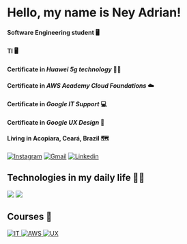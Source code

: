 # Hello, my name is Ney Adrian!
#### Software Engineering student 🖥️
#### TI 🖥️
#### Certificate in *Huawei 5g technology* 🧑‍💻
#### Certificate in *AWS Academy Cloud Foundations* ☁️
#### Certificate in *Google IT Support* 💻
#### Certificate in *Google UX Design* 🎨
#### Living in Acopiara, Ceará, Brazil 🗺️

[![Instagram](https://img.shields.io/badge/Instagram-E4405F?style=for-the-badge&logo=instagram&logoColor=white)](https://www.instagram.com/neyadrian_?igsh=dzMzamY1ZDIwYzZw)
[![Gmail](https://img.shields.io/badge/Gmail-D14836?style=for-the-badge&logo=gmail&logoColor=white)](mailto:neyadrian2018@gmail.com)
[![Linkedin](https://img.shields.io/badge/LinkedIn-0077B5?style=for-the-badge&logo=linkedin&logoColor=white)](https://www.linkedin.com/in/ney-adrian-casimiro-oliveira-567b902bb/)


## Technologies in my daily life 👨‍💻

<div>
    <img src="https://skillicons.dev/icons?i=html,css,javascript,react,python" />
    <img src="https://skillicons.dev/icons?i=github,git,figma,photoshop" /><br>
</div>

## Courses 🔰


<a href="https://www.credly.com/badges/6fc0f7e6-c7cc-4690-bc7b-0d0698a4e9a7/public_url">
    <img src="https://images.credly.com/size/135x135/images/fb97a12f-c0f1-4f37-9b7d-4a830199fe84/GCC_badge_IT_Support_1000x1000.png" alt="IT">
</a>
<a href="https://www.credly.com/badges/deb3a6b1-186a-413f-9322-ff8380e5745c/public_url">
    <img src="https://images.credly.com/size/135x135/images/73e4a58b-a8ef-41a3-a7db-9183dd269882/image.png" alt="AWS">
</a>
<a href="https://www.credly.com/badges/3c77930f-3a37-455b-a9ee-7a330cfd3a65/public_url">
    <img src="https://images.credly.com/size/135x135/images/f4b9febb-69f6-46d8-8797-1e504ebfe0f8/GCC_badge_UX_1000x1000.png" alt="UX">
</a>
